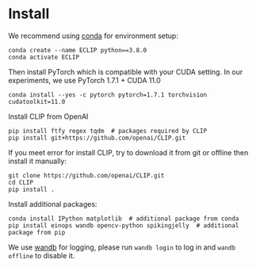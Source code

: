 # Install

We recommend using [conda](https://docs.conda.io/projects/conda/en/latest/user-guide/install/index.html) for environment setup:

```
conda create --name ECLIP python==3.8.0
conda activate ECLIP
```

Then install PyTorch which is compatible with your CUDA setting. In our experiments, we use PyTorch 1.7.1 + CUDA 11.0

```
conda install --yes -c pytorch pytorch=1.7.1 torchvision cudatoolkit=11.0
```

Install CLIP from OpenAI
```
pip install ftfy regex tqdm  # packages required by CLIP
pip install git+https://github.com/openai/CLIP.git 
```
If you meet error for install CLIP, try to download it from git or offline then install it manually:
```
git clone https://github.com/openai/CLIP.git
cd CLIP
pip install .
```
Install additional packages:
```
conda install IPython matplotlib  # additional package from conda
pip install einops wandb opencv-python spikingjelly  # additional package from pip
```

We use [wandb](https://wandb.ai/) for logging, please run `wandb login` to log in and `wandb offline` to disable it.
